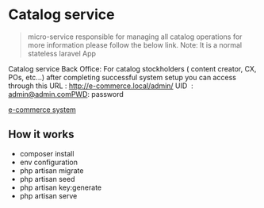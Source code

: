 # Catalog service
>  micro-service responsible for managing all catalog operations 
for more information please follow the below link.
Note: It is a normal stateless laravel App

Catalog service Back Office: For catalog stockholders ( content creator, CX, POs, etc...)
after completing successful system setup you can access through this URL : http://e-commerce.local/admin/
UID  : admin@admin.comPWD: password 

[e-commerce system](https://github.com/waelwalid/e-commerce-micro "e-commerce system")

## How it works
- composer install
- env configuration
- php artisan migrate
- php artisan seed
- php artisan key:generate
- php artisan serve
